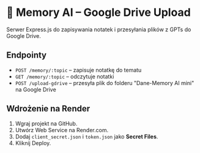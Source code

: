 
# 🧠 Memory AI – Google Drive Upload

Serwer Express.js do zapisywania notatek i przesyłania plików z GPTs do Google Drive.

## Endpointy

- `POST /memory/:topic` – zapisuje notatkę do tematu
- `GET /memory/:topic` – odczytuje notatki
- `POST /upload-gdrive` – przesyła plik do folderu "Dane-Memory AI mini" na Google Drive

## Wdrożenie na Render

1. Wgraj projekt na GitHub.
2. Utwórz Web Service na Render.com.
3. Dodaj `client_secret.json` i `token.json` jako **Secret Files**.
4. Kliknij Deploy.

